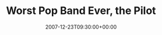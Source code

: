---
templateKey: event
guid: 08941576-6eab-11ea-99c5-002590d1d1b0
date: 2007-12-23T09:30:00+00:00
eventTime: '3:30-6:00pm'
title: Worst Pop Band Ever, the Pilot
artist: Worst Pop Band Ever
city: Toronto
venue: the Pilot
group: Tim Shia
---